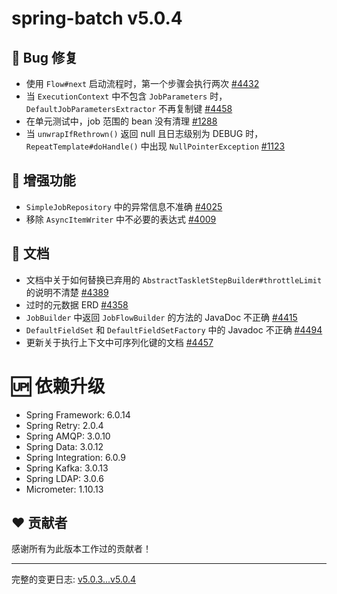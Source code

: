 # spring-batch v5.0.4

## 🐞 Bug 修复

- 使用 `Flow#next` 启动流程时，第一个步骤会执行两次 [#4432](https://github.com/spring-projects/spring-batch/issues/4432)
- 当 `ExecutionContext` 中不包含 `JobParameters` 时，`DefaultJobParametersExtractor` 不再复制键 [#4458](https://github.com/spring-projects/spring-batch/issues/4458)
- 在单元测试中，job 范围的 bean 没有清理 [#1288](https://github.com/spring-projects/spring-batch/issues/1288)
- 当 `unwrapIfRethrown()` 返回 null 且日志级别为 DEBUG 时，`RepeatTemplate#doHandle()` 中出现 `NullPointerException` [#1123](https://github.com/spring-projects/spring-batch/issues/1123)

## 🚀 增强功能

- `SimpleJobRepository` 中的异常信息不准确 [#4025](https://github.com/spring-projects/spring-batch/issues/4025)
- 移除 `AsyncItemWriter` 中不必要的表达式 [#4009](https://github.com/spring-projects/spring-batch/pull/4009)

## 📔 文档

- 文档中关于如何替换已弃用的 `AbstractTaskletStepBuilder#throttleLimit` 的说明不清楚 [#4389](https://github.com/spring-projects/spring-batch/issues/4389)
- 过时的元数据 ERD [#4358](https://github.com/spring-projects/spring-batch/issues/4358)
- `JobBuilder` 中返回 `JobFlowBuilder` 的方法的 JavaDoc 不正确 [#4415](https://github.com/spring-projects/spring-batch/issues/4415)
- `DefaultFieldSet` 和 `DefaultFieldSetFactory` 中的 Javadoc 不正确 [#4494](https://github.com/spring-projects/spring-batch/issues/4494)
- 更新关于执行上下文中可序列化键的文档 [#4457](https://github.com/spring-projects/spring-batch/issues/4457)

# 🆙 依赖升级

- Spring Framework: 6.0.14
- Spring Retry: 2.0.4
- Spring AMQP: 3.0.10
- Spring Data: 3.0.12
- Spring Integration: 6.0.9
- Spring Kafka: 3.0.13
- Spring LDAP: 3.0.6
- Micrometer: 1.10.13

## ❤️ 贡献者

感谢所有为此版本工作过的贡献者！

---

完整的变更日志: [v5.0.3...v5.0.4](https://github.com/spring-projects/spring-batch/compare/v5.0.3...v5.0.4)
```